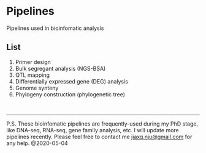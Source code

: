 # Pipelines
Pipelines used in bioinfomatic analysis

## List
1. Primer design
2. Bulk segregant analysis (NGS-BSA)
3. QTL mapping
4. Differentially expressed gene (DEG) analysis
5. Genome synteny
6. Phylogeny construction (phylogenetic tree)
</br>

---
P.S. These bioinfomatic pipelines are frequently-used during my PhD stage, like DNA-seq, RNA-seq, gene family analysis, etc. I will update more pipelines recently. Please feel free to contact me jiaxq.nju@gmail.com for any help. @2020-05-04
